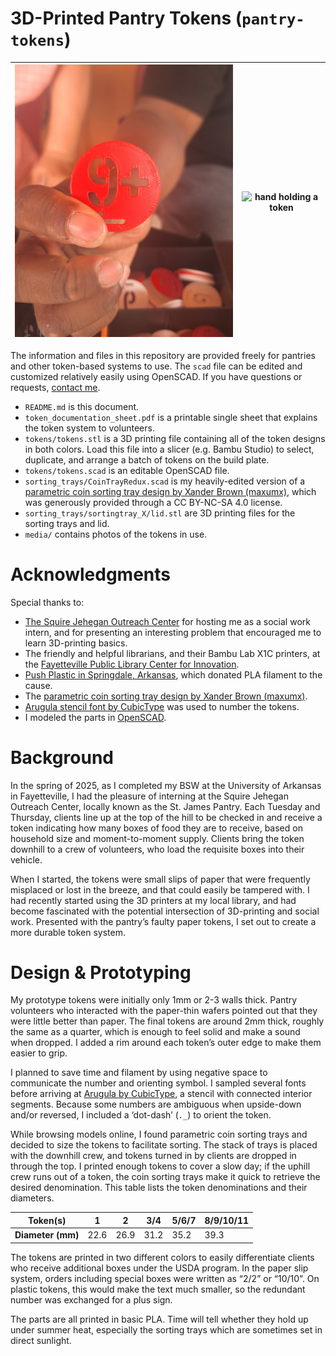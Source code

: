 # 3D-Printed Pantry Tokens (`pantry-tokens`)

| ![tokens stored in organizing box](https://raw.githubusercontent.com/realmikkifriend/pantry-tokens/refs/heads/main/media/tokens_photo_1.jpg)        | ![hand holding a token](https://raw.githubusercontent.com/realmikkifriend/pantry-tokens/refs/heads/main/media/tokens_photo_2.jpg)           |
| ------------- |:-------------:|

The information and files in this repository are provided freely for pantries and other token-based systems to use. The `scad` file can be edited and customized relatively easily using OpenSCAD. If you have questions or requests, [contact me](https://linktr.ee/realmikkifriend).

- `README.md` is this document.
- `token_documentation_sheet.pdf` is a printable single sheet that explains the token system to volunteers.
- `tokens/tokens.stl` is a 3D printing file containing all of the token designs in both colors. Load this file into a slicer (e.g. Bambu Studio) to select, duplicate, and arrange a batch of tokens on the build plate.
- `tokens/tokens.scad` is an editable OpenSCAD file.
- `sorting_trays/CoinTrayRedux.scad` is my heavily-edited version of a [parametric coin sorting tray design by Xander Brown (maxumx)](https://www.thingiverse.com/thing:30631), which was generously provided through a CC BY-NC-SA 4.0 license.
- `sorting_trays/sortingtray_X/lid.stl` are 3D printing files for the sorting trays and lid.
- `media/` contains photos of the tokens in use.

# Acknowledgments

Special thanks to:

- [The Squire Jehegan Outreach Center](https://squirecenter.com/) for hosting me as a social work intern, and for presenting an interesting problem that encouraged me to learn 3D-printing basics.
- The friendly and helpful librarians, and their Bambu Lab X1C printers, at the [Fayetteville Public Library Center for Innovation](https://www.faylib.org/innovation-10978).
- [Push Plastic in Springdale, Arkansas](https://www.pushplastic.com/), which donated PLA filament to the cause.
- The [parametric coin sorting tray design by Xander Brown (maxumx)](https://www.thingiverse.com/thing:30631).
- [Arugula stencil font by CubicType](https://drj11.itch.io/arugula-font) was used to number the tokens.
- I modeled the parts in [OpenSCAD](https://openscad.org/).

# Background

In the spring of 2025, as I completed my BSW at the University of Arkansas in Fayetteville, I had the pleasure of interning at the Squire Jehegan Outreach Center, locally known as the St. James Pantry. Each Tuesday and Thursday, clients line up at the top of the hill to be checked in and receive a token indicating how many boxes of food they are to receive, based on household size and moment-to-moment supply. Clients bring the token downhill to a crew of volunteers, who load the requisite boxes into their vehicle.

When I started, the tokens were small slips of paper that were frequently misplaced or lost in the breeze, and that could easily be tampered with. I had recently started using the 3D printers at my local library, and had become fascinated with the potential intersection of 3D-printing and social work. Presented with the pantry’s faulty paper tokens, I set out to create a more durable token system.

# Design & Prototyping

My prototype tokens were initially only 1mm or 2-3 walls thick. Pantry volunteers who interacted with the paper-thin wafers pointed out that they were little better than paper. The final tokens are around 2mm thick, roughly the same as a quarter, which is enough to feel solid and make a sound when dropped. I added a rim around each token’s outer edge to make them easier to grip.

I planned to save time and filament by using negative space to communicate the number and orienting symbol. I sampled several fonts before arriving at [Arugula by CubicType](https://drj11.itch.io/arugula-font), a stencil with connected interior segments. Because some numbers are ambiguous when upside-down and/or reversed, I included a ‘dot-dash’ (`._`) to orient the token.

While browsing models online, I found parametric coin sorting trays and decided to size the tokens to facilitate sorting. The stack of trays is placed with the downhill crew, and tokens turned in by clients are dropped in through the top. I printed enough tokens to cover a slow day; if the uphill crew runs out of a token, the coin sorting trays make it quick to retrieve the desired denomination. This table lists the token denominations and their diameters.

| **Token(s)** | **1** | **2** | **3/4** | **5/6/7** | **8/9/10/11** |
| --- | --- | --- | --- | --- | --- |
| **Diameter (mm)** | 22.6 | 26.9 | 31.2 | 35.2 | 39.3 |

The tokens are printed in two different colors to easily differentiate clients who receive additional boxes under the USDA program. In the paper slip system, orders including special boxes were written as “2/2” or “10/10”. On plastic tokens, this would make the text much smaller, so the redundant number was exchanged for a plus sign.

The parts are all printed in basic PLA. Time will tell whether they hold up under summer heat, especially the sorting trays which are sometimes set in direct sunlight.

